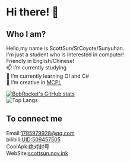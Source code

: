 # Hi there! 👋 <br>

## Who I am?

Hello,my name is ScottSun/SrCoyote/Sunyuhan. <br>
I'm just a student who is interested in computer! <br>Friendly in English/Chinese! <br>
📫 I’m currently studying <br>
🌱 I’m currently learning OI and C#<br>
👯 I’m creative in [MCPL](https://bobrocket.github.io/MCPL/)<br>

[![BobRocket's GitHub stats](https://github-readme-stats.vercel.app/api?username=BobRocket&theme=flag-india)](https://github.com/BobRocket)<br>
![Top Langs](https://github-readme-stats.vercel.app/api/top-langs/?username=BobRocket&layout=compact&theme=flag-india)


## To connect me
Email:1795979928@qq.com<br>
bilibili:[UID:509457505](https://space.bilibili.com/509457505)<br>
CoolApk:绝对封号<br>
WebSite:[scottsun.nov.ink](https://scottsun.nov.ink)
<!--
**BobRocket/BobRocket** is a ✨ _special_ ✨ repository because its  (this file) appears on your GitHub profile.

Here are some ideas to get you started:

- 🔭 I’m currently working on ...
- 🌱 I’m currently learning ...
- 👯 I’m looking to collaborate on ...
- 🤔 I’m looking for help with ...
- 💬 Ask me about ...
- 📫 How to reach me: ...
- 😄 Pronouns: ...
- ⚡ Fun fact: ...
-->
